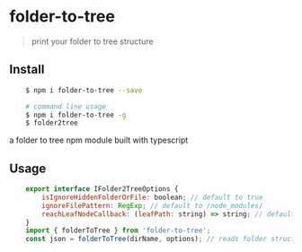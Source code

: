 # folder-to-tree

> print your folder to tree structure

## Install

```bash
    $ npm i folder-to-tree --save
```

```bash
    # command line usage
    $ npm i folder-to-tree -g
    $ folder2tree
```

a folder to tree npm module built with typescript

## Usage

```js
    export interface IFolder2TreeOptions {
        isIgnoreHiddenFolderOrFile: boolean; // default to true
        ignoreFilePattern: RegExp; // default to /node_modules/
        reachLeafNodeCallback: (leafPath: string) => string; // default to render leafNode absolute file path
    }
    import { folderToTree } from 'folder-to-tree';
    const json = folderToTree(dirName, options); // reads folder structure into json
```

